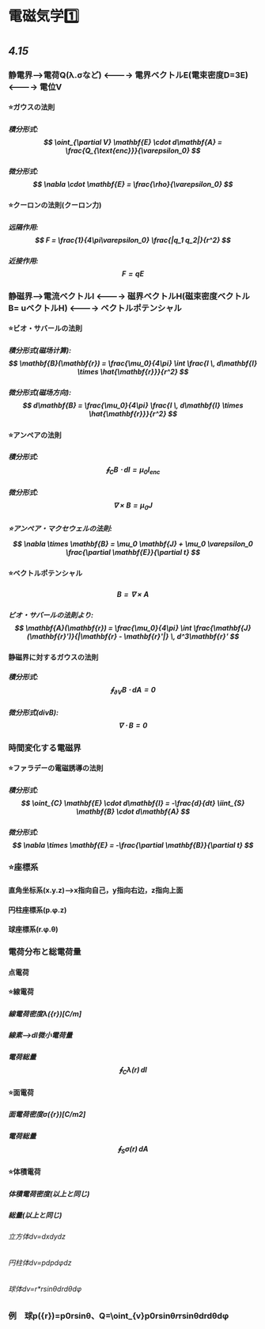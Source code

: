 # 電磁気学1️⃣
## *4.15*
### 静電界-->電荷Q(λ.σなど) <----> 電界ベクトルE(電束密度D=3E) <----> 電位V
#### ⭐️ガウスの法則
##### 積分形式:$$ \oint_{\partial V} \mathbf{E} \cdot d\mathbf{A} = \frac{Q_{\text{enc}}}{\varepsilon_0} $$
##### 微分形式:$$ \nabla \cdot \mathbf{E} = \frac{\rho}{\varepsilon_0} $$
#### ⭐️クーロンの法則(クーロン力)
##### 远隔作用:$$ F = \frac{1}{4\pi\varepsilon_0} \frac{|q_1 q_2|}{r^2} $$
##### 近接作用:$$ F=qE $$
### 静磁界-->電流ベクトルI <----> 磁界ベクトルH(磁束密度ベクトルB= uベクトルH) <----> ベクトルポテンシャル
#### ⭐️ビオ・サバールの法則
##### 積分形式(磁场计算):$$ \mathbf{B}(\mathbf{r}) = \frac{\mu_0}{4\pi} \int \frac{I \, d\mathbf{l} \times \hat{\mathbf{r}}}{r^2} $$
##### 微分形式(磁场方向):$$ d\mathbf{B} = \frac{\mu_0}{4\pi} \frac{I \, d\mathbf{l} \times \hat{\mathbf{r}}}{r^2} $$
#### ⭐️アンペアの法則
##### 積分形式:$$ \oint_{C} \mathbf{B} \cdot d\mathbf{l} = \mu_0 I_{\text{enc}} $$
##### 微分形式:$$ \nabla \times \mathbf{B} = \mu_0 \mathbf{J} $$
##### ⭐️アンペア・マクセウェルの法則:$$ \nabla \times \mathbf{B} = \mu_0 \mathbf{J} + \mu_0  \varepsilon_0 \frac{\partial \mathbf{E}}{\partial t} $$
#### ⭐️ベクトルポテンシャル
##### $$ \mathbf{B} = \nabla \times \mathbf{A} $$
##### ビオ・サバールの法則より:$$ \mathbf{A}(\mathbf{r}) = \frac{\mu_0}{4\pi} \int \frac{\mathbf{J}(\mathbf{r}')}{|\mathbf{r} - \mathbf{r}'|} \, d^3\mathbf{r}' $$
#### 静磁界に対するガウスの法則
##### 積分形式:$$ \oint_{\partial V} \mathbf{B} \cdot d\mathbf{A} = 0 $$
##### 微分形式(divB):$$ \nabla \cdot \mathbf{B} = 0 $$
### 時間変化する電磁界
#### ⭐️ファラデーの電磁誘導の法則
##### 積分形式:$$ \oint_{C} \mathbf{E} \cdot d\mathbf{l} = -\frac{d}{dt} \iint_{S} \mathbf{B} \cdot d\mathbf{A} $$
##### 微分形式:$$ \nabla \times \mathbf{E} = -\frac{\partial \mathbf{B}}{\partial t} $$
### ⭐️座標系
#### 直角坐标系(x.y.z)-->x指向自己，y指向右边，z指向上面
#### 円柱座標系(p.φ.z)
#### 球座標系(r.φ.θ)
### 電荷分布と総電荷量
#### 点電荷
#### ⭐️線電荷
##### 線電荷密度λ({r})[C/m]
##### 線素-->dl微小電荷量
##### 電荷総量$$  \oint_{C} \lambda(\mathbf{r}) \, dl $$
#### ⭐️面電荷
##### 面電荷密度σ({r})[C/m2]
##### 電荷総量$$  \oint_{S} \sigma(\mathbf{r}) \, dA $$
#### ⭐️体積電荷
##### 体積電荷密度(以上と同じ)
##### 総量(以上と同じ)
###### 立方体dv=dxdydz
###### 円柱体dv=pdpdφdz
###### 球体dv=r*rsinθdrdθdφ
### 例　球p({r})=p0rsinθ、Q=\oint_{v}p0rsinθ*r*rsinθdrdθdφ


